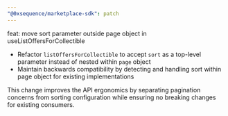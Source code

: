 ```yaml
---
"@0xsequence/marketplace-sdk": patch
---
```


feat: move sort parameter outside page object in useListOffersForCollectible

- Refactor `listOffersForCollectible` to accept `sort` as a top-level parameter instead of nested within `page` object
- Maintain backwards compatibility by detecting and handling sort within page object for existing implementations

This change improves the API ergonomics by separating pagination concerns from sorting configuration while ensuring no breaking changes for existing consumers.